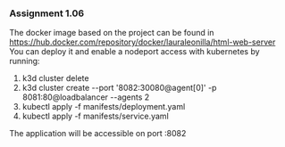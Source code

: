 ### Assignment 1.06

The docker image based on the project can be found in https://hub.docker.com/repository/docker/lauraleonilla/html-web-server
You can deploy it and enable a nodeport access with kubernetes by running:

1. k3d cluster delete
2. k3d cluster create --port '8082:30080@agent[0]' -p 8081:80@loadbalancer --agents 2
3. kubectl apply -f manifests/deployment.yaml
4. kubectl apply -f manifests/service.yaml

The application will be accessible on port :8082